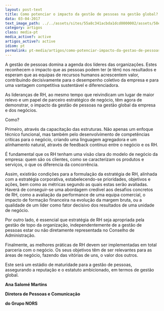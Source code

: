 ```yaml
---
layout: post-text
title: Como potenciar o impacto da gestão de pessoas na gestão global?
data: 03-04-2017
text_image_path: ../../assets/sites/55a8c341acbda1dcd0000002/assets/58e22288acbda1674900000a/_14.jpg
category: artigos
class: media-pt
media_active?: active
artigos_active?: active
idiom: pt
permalink: pt-media/artigos/como-potenciar-impacto-da-gestao-de-pessoas-na-gestao-global
---
```



A gestão de pessoas domina a agenda dos líderes das organizações. Estes reconhecem o impacto que as pessoas podem ter (e têm) nos resultados e esperam que as equipas de recursos humanos acrescentem valor, contribuindo decisivamente para o desempenho coletivo da empresa e para uma vantagem competitiva sustentável e diferenciadora.

As lideranças de RH, ao mesmo tempo que reivindicam um lugar de maior relevo e um papel de parceiro estratégico de negócio, têm agora de demonstrar, o impacto da gestão de pessoas na gestão global da empresa e dos negócios.

Como?

Primeiro, através da capacitação das estruturas. Não apenas um enfoque técnico funcional, mas também pelo desenvolvimento de competências críticas para o negócio, criando uma linguagem agregadora e um alinhamento natural, através de feedback contínuo entre o negócio e os RH.

É fundamental que os RH tenham uma visão clara do modelo de negócio da empresa: quem são os clientes, como se caracterizam os produtos e serviços, o que os diferencia da concorrência.

Assim, existirão condições para a formulação da estratégia de RH, alinhada com a estratégia corporativa, estabelecendo-se prioridades, objetivos e ações, bem como as métricas segundo as quais estas serão avaliadas. Haverá de conseguir-se uma abordagem credível aos desafios concretos de RH, como a avaliação da performance de uma equipa comercial, o impacto de formação financeira na evolução da margem bruta, ou a qualidade de um líder como fator decisivo dos resultados de uma unidade de negócio.

Por outro lado, é essencial que estratégia de RH seja apropriada pela gestão de topo da organização, independentemente de a gestão de pessoas estar ou não diretamente representada no Conselho de Administração.

Finalmente, as melhores práticas de RH devem ser implementadas em total parceria com o negócio. Os seus objetivos têm de ser relevantes para as áreas de negócio, fazendo das vitórias de uns, o valor dos outros.

Este será um estádio de maturidade para a gestão de pessoas, assegurando a reputação e o estatuto ambicionado, em termos de gestão global.

**Ana Salomé Martins**

**Diretora de Pessoas e Comunicação**

**do Grupo NORS**